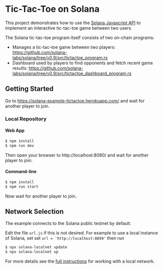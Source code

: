 # Tic-Tac-Toe on Solana

This project demonstrates how to use the [Solana Javascript API](https://github.com/solana-labs/solana-web3.js)
to implement an interactive tic-tac-toe game between two users.

The Solana tic-tac-toe program itself consists of two on-chain programs:
* Manages a tic-tac-toe game between two players: https://github.com/solana-labs/solana/tree/v0.9/src/tictactoe_program.rs
* Dashboard used by players to find opponents and fetch recent game results: https://github.com/solana-labs/solana/tree/v0.9/src/tictactoe_dashboard_program.rs

## Getting Started
Go to https://solana-example-tictactoe.herokuapp.com/ and wait for another player to join.

### Local Repository

#### Web App
```sh
$ npm install
$ npm run dev
```

Then open your browser to http://localhost:8080/ and wait for another player to join.

#### Command-line
```sh
$ npm install
$ npm run start
```

Now wait for another player to join.

## Network Selection
The example connects to the Solana public testnet by default.

Edit the file `url.js` if this is not desired.  For example to use a local
instance of Solana, set
set `url = 'http://localhost:8899'` then run
```bash
$ npx solana-localnet update
$ npx solana-localnet up
```
For more details see the [full instructions](https://github.com/solana-labs/solana-web3.js#local-network)
for working with a local network.
